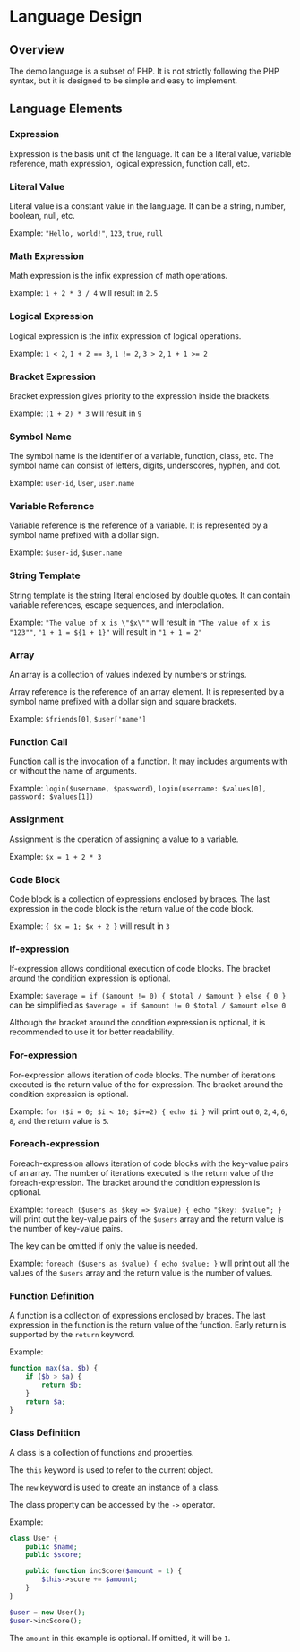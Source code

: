 # Language Design

## Overview

The demo language is a subset of PHP. It is not strictly following the PHP syntax, but it is designed to be simple and easy to implement.

## Language Elements

### Expression

Expression is the basis unit of the language. It can be a literal value, variable reference, math expression, logical expression, function call, etc.

### Literal Value

Literal value is a constant value in the language. It can be a string, number, boolean, null, etc.

Example: `"Hello, world!"`, `123`, `true`, `null`

### Math Expression

Math expression is the infix expression of math operations.

Example: `1 + 2 * 3 / 4` will result in `2.5`

### Logical Expression

Logical expression is the infix expression of logical operations.

Example: `1 < 2`, `1 + 2 == 3`, `1 != 2`, `3 > 2`, `1 + 1 >= 2`

### Bracket Expression

Bracket expression gives priority to the expression inside the brackets.

Example: `(1 + 2) * 3` will result in `9`

### Symbol Name

The symbol name is the identifier of a variable, function, class, etc. The symbol name can consist of letters, digits, underscores, hyphen, and dot.

Example: `user-id`, `User`, `user.name`

### Variable Reference

Variable reference is the reference of a variable. It is represented by a symbol name prefixed with a dollar sign.

Example: `$user-id`, `$user.name`

### String Template

String template is the string literal enclosed by double quotes. It can contain variable references, escape sequences, and interpolation.

Example: `"The value of x is \"$x\""` will result in `"The value of x is "123""`, `"1 + 1 = ${1 + 1}"` will result in `"1 + 1 = 2"`

### Array

An array is a collection of values indexed by numbers or strings.

Array reference is the reference of an array element. It is represented by a symbol name prefixed with a dollar sign and square brackets.

Example: `$friends[0]`, `$user['name']`

### Function Call

Function call is the invocation of a function. It may includes arguments with or without the name of arguments.

Example: `login($username, $password)`, `login(username: $values[0], password: $values[1])`

### Assignment

Assignment is the operation of assigning a value to a variable.

Example: `$x = 1 + 2 * 3`

### Code Block

Code block is a collection of expressions enclosed by braces. The last expression in the code block is the return value of the code block.

Example: `{ $x = 1; $x + 2 }` will result in `3`

### If-expression

If-expression allows conditional execution of code blocks. The bracket around the condition expression is optional.

Example: `$average = if ($amount != 0) { $total / $amount } else { 0 }` can be simplified as `$average = if $amount != 0 $total / $amount else 0`

Although the bracket around the condition expression is optional, it is recommended to use it for better readability.

### For-expression

For-expression allows iteration of code blocks. The number of iterations executed is the return value of the for-expression. The bracket around the condition expression is optional.

Example: `for ($i = 0; $i < 10; $i+=2) { echo $i }` will print out `0`, `2`, `4`, `6`, `8`, and the return value is `5`.

### Foreach-expression

Foreach-expression allows iteration of code blocks with the key-value pairs of an array. The number of iterations executed is the return value of the foreach-expression. The bracket around the condition expression is optional.

Example: `foreach ($users as $key => $value) { echo "$key: $value"; }` will print out the key-value pairs of the `$users` array and the return value is the number of key-value pairs.

The key can be omitted if only the value is needed.

Example: `foreach ($users as $value) { echo $value; }` will print out all the values of the `$users` array and the return value is the number of values.

### Function Definition

A function is a collection of expressions enclosed by braces. The last expression in the function is the return value of the function. Early return is supported by the `return` keyword.

Example:

```php
function max($a, $b) {
    if ($b > $a) {
        return $b;
    }
    return $a;
}
```

### Class Definition

A class is a collection of functions and properties.

The `this` keyword is used to refer to the current object.

The `new` keyword is used to create an instance of a class.

The class property can be accessed by the `->` operator.

Example:

```php
class User {
	public $name;
	public $score;

	public function incScore($amount = 1) {
		$this->score += $amount;
	}
}

$user = new User();
$user->incScore();
```

The `amount` in this example is optional. If omitted, it will be `1`.
